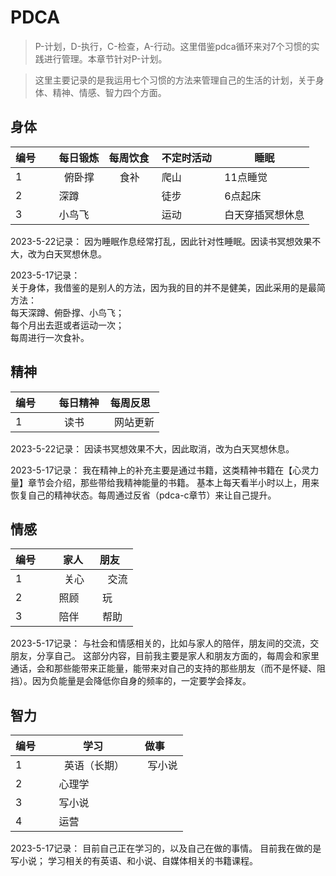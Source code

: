 # PDCA
>P-计划，D-执行，C-检查，A-行动。这里借鉴pdca循环来对7个习惯的实践进行管理。本章节针对P-计划。

>这里主要记录的是我运用七个习惯的方法来管理自己的生活的计划，关于身体、精神、情感、智力四个方面。

## 身体

| 编号      | 每日锻炼 |  每周饮食   | 不定时活动   | 睡眠  |
|  ----    |   ----  |   ----     |   ----   | ----   |
| 1        |  俯卧撑  |    食补    |   爬山    |  11点睡觉 |
| 2        |   深蹲   |           |   徒步    |  6点起床  |
| 3        |   小鸟飞 |           |   运动     | 白天穿插冥想休息| 

2023-5-22记录： 
因为睡眠作息经常打乱，因此针对性睡眠。因读书冥想效果不大，改为白天冥想休息。 

2023-5-17记录：  
关于身体，我借鉴的是别人的方法，因为我的目的并不是健美，因此采用的是最简方法：  
每天深蹲、俯卧撑、小鸟飞；  
每个月出去逛或者运动一次；  
每周进行一次食补。  


## 精神

| 编号      | 每日精神 |  每周反思   | 
|  ----    |   ----  |   ----     |  
| 1        |  读书    |  网站更新  |  

2023-5-22记录： 
因读书冥想效果不大，因此取消，改为白天冥想休息。 

2023-5-17记录： 
我在精神上的补充主要是通过书籍，这类精神书籍在【心灵力量】章节会介绍，那些带给我精神能量的书籍。 
基本上每天看半小时以上，用来恢复自己的精神状态。每周通过反省（pdca-c章节）来让自己提升。

## 情感

| 编号      | 家人    |  朋友       | 
|  ----    |   ----  |   ----     | 
| 1        |  关心    |    交流    | 
| 2        |   照顾   |    玩      |   
| 3        |   陪伴   |    帮助    | 

2023-5-17记录： 
与社会和情感相关的，比如与家人的陪伴，朋友间的交流，交朋友，分享自己。 
这部分内容，目前我主要是家人和朋友方面的，每周会和家里通话，会和那些能带来正能量，能带来对自己的支持的那些朋友（而不是怀疑、阻挡）。因为负能量是会降低你自身的频率的，一定要学会择友。

## 智力

| 编号      | 学习    |    做事     | 
|  ----    |   ----  |   ----     | 
| 1        |  英语（长期） |    写小说    | 
| 2        |  心理学   |          |   
| 3        |   写小说  |        | 
| 4        |   运营    |        | 

2023-5-17记录： 
目前自己正在学习的，以及自己在做的事情。 
目前我在做的是写小说； 
学习相关的有英语、和小说、自媒体相关的书籍课程。